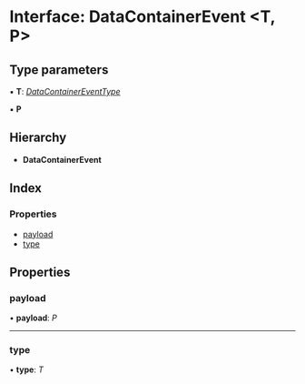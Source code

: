 # Interface: DataContainerEvent <**T, P**>

## Type parameters

▪ **T**: *[DataContainerEventType](../enums/datacontainereventtype.md)*

▪ **P**

## Hierarchy

* **DataContainerEvent**

## Index

### Properties

* [payload](datacontainerevent.md#payload)
* [type](datacontainerevent.md#type)

## Properties

###  payload

• **payload**: *P*

___

###  type

• **type**: *T*
